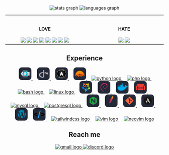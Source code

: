 <div align="center">
  <img src="https://github-readme-stats.vercel.app/api?username=Nithe14&hide_title=false&hide_rank=false&show_icons=true&include_all_commits=true&count_private=true&theme=github_dark&disable_animations=false&locale=en&hide_border=true&order=1" height="150" alt="stats graph"  />
  <img src="https://github-readme-stats.vercel.app/api/top-langs?username=nithe14&locale=en&hide_title=false&layout=compact&card_width=320&langs_count=6&theme=github_dark&hide_border=true&order=2&hide=css,html" height="150" alt="languages graph"  />
</div>

<div align="center">
<table>
<tr>
<th align="center">
<img width="400" height="1">
<p> 
<large>
LOVE
</large>
</p>
</th>
<th align="center">
<img width="400" height="1">
<p> 
<large>
HATE
</large>
</p>
</th>
</tr>
<tr>
<td align="center">
<a href="https://www.rust-lang.org/learn" ><img src="https://rustacean.net/assets/rustacean-orig-noshadow.png" width="55px"></a>
<a href="https://archlinux.org/" ><img src="https://cdn0.iconfinder.com/data/icons/flat-round-system/512/archlinux-512.png" width="40px"></a>
<a href="https://neovim.io/" ><img src="https://icons.iconarchive.com/icons/papirus-team/papirus-apps/512/nvim-icon.png" width="40px"></a>
<a href="https://openid.net/connect/" ><img src="https://www.eficode.com/hs-fs/hubfs/Eficode%202020%20site%20images/Academy/oidc%20logo.png?width=300&name=oidc%20logo.png" width="40px"></a>
<a href="https://oauth.net/2/" ><img src="https://upload.wikimedia.org/wikipedia/commons/thumb/d/d2/Oauth_logo.svg/800px-Oauth_logo.svg.png" width="40px"></a>
<a href="https://www.keycloak.org/" ><img src="https://upload.wikimedia.org/wikipedia/commons/2/29/Keycloak_Logo.png" width="40px"></a>
<a href="https://www.notion.so/" ><img src="https://upload.wikimedia.org/wikipedia/commons/4/45/Notion_app_logo.png" width="35px"></a>
<a href="https://mytoken.data.kit.edu/" ><img src="https://mytoken-docs.data.kit.edu/img/mytoken.png" width="80px"></a>
</td>
<td align="center">
<a href="https://png.pngtree.com/png-vector/20220812/ourmid/pngtree-cute-shit-clipart-with-happy-face-png-image_6107578.png" ><img src="https://cdn.freebiesupply.com/logos/large/2x/php-1-logo-png-transparent.png" width="50px"></a>
<a href="https://png.pngtree.com/png-vector/20220812/ourmid/pngtree-cute-shit-clipart-with-happy-face-png-image_6107578.png" ><img src="https://upload.wikimedia.org/wikipedia/commons/thumb/5/5f/Windows_logo_-_2012.svg/768px-Windows_logo_-_2012.svg.png" width="30px"></a>
</td>
</tr>
</table>
</div>
<div align="center">
  <h2> Experience </h2>
  <div align="center">
  <img width="10" />
  <a href="https://www.keycloak.org/">
  <img src="https://raw.githubusercontent.com/Nithe14/profile-assets/main/icons/kc.png" height="40" alt="kc logo"/>
  </a>
<img width="10"/> <a href="https://openid.net/developers/how-connect-works/">
  <img src="https://raw.githubusercontent.com/Nithe14/profile-assets/main/icons/oidc.png" height="40" alt="oidc logo"/>
  </a>
  <img width="10"/> <a href="https://oauth.net/2/">
  <img src="https://raw.githubusercontent.com/Nithe14/profile-assets/main/icons/oauth.png" height="40" alt="oauth logo"/>
  </a>
  <img width="10"/> <a href="https://www.rust-lang.org/">
  <img src="https://raw.githubusercontent.com/Nithe14/profile-assets/main/icons/rust.png" height="40" alt="rust logo"/>
  </a>
  <img width="10"/> <a href="https://www.python.org/">
  <img src="https://skillicons.dev/icons?i=py" height="40" alt="python logo"/>
  </a>
  <img width="10"/> <a href="https://www.php.net/">
  <img src="https://skillicons.dev/icons?i=php" height="40" alt="php logo"/>
  </a>
  <img width="10"/> <a href="https://linux.die.net/man/1/bash">
  <img src="https://skillicons.dev/icons?i=bash" height="40" alt="bash logo"/>
  </a>
  <img width="10"/> <a href="https://www.linux.org/">
  <img src="https://skillicons.dev/icons?i=linux" height="40" alt="linux logo"/>
  </a>
  <img width="10"/> <a href="https://almalinux.org/">
  <img src="https://raw.githubusercontent.com/Nithe14/profile-assets/main/icons/alma.png" height="40" alt="almalinux logo"/>
  </a>
  <img width="10"/> <a href="https://www.debian.org/index.pl.html">
  <img src="https://raw.githubusercontent.com/Nithe14/profile-assets/main/icons/debian.png" height="40" alt="debian logo"/>
  </a>
  <img width="10"/> <a href="https://www.docker.com/">
  <img src="https://raw.githubusercontent.com/Nithe14/profile-assets/main/icons/docker.png" height="40" alt="docker logo"/>
  </a>
  <img width="10"/> <a href="https://couchdb.apache.org/">
  <img src="https://raw.githubusercontent.com/Nithe14/profile-assets/main/icons/couchdb.png" height="40" alt="couchdb logo"/>
  </a>
  <img width="10"/> <a href="https://www.mysql.com/">
  <img src="https://skillicons.dev/icons?i=mysql" height="40" alt="mysql logo"/>
  </a>
  <img width="10"/> <a href="https://www.postgresql.org.pl/">
  <img src="https://skillicons.dev/icons?i=postgres" height="40" alt="postgresql logo"/>
  </a>
  <img width="10"/> <a href="https://nginx.org/en/">
  <img src="https://raw.githubusercontent.com/Nithe14/profile-assets/main/icons/nginx.png" height="40" alt="nginx logo"/>
  </a>
  <img width="10"/> <a href="https://httpd.apache.org/">
  <img src="https://raw.githubusercontent.com/Nithe14/profile-assets/main/icons/apache.png" height="40" alt="apache logo"/>
  </a>
  <img width="10"/> <a href="https://git-scm.com/">
  <img src="https://raw.githubusercontent.com/Nithe14/profile-assets/main/icons/git.png" height="40" alt="git logo"/>
  </a>
  <img width="10"/> <a href="https://www.ansible.com/">
  <img src="https://raw.githubusercontent.com/Nithe14/profile-assets/main/icons/ansible.png" height="40" alt="ansible logo"/>
  </a>
  <img width="10"/> <a href="https://pl.wordpress.org/">
  <img src="https://raw.githubusercontent.com/Nithe14/profile-assets/main/icons/wp.png" height="40" alt="wordpress logo"/>
  </a>
  <img width="10"/> <a href="https://htmx.org/">
  <img src="https://raw.githubusercontent.com/Nithe14/profile-assets/main/icons/htmx.png" height="40" alt="htmx logo"/>
  </a>
  <img width="10"/> <a href="https://tailwindcss.com/">
  <img src="https://skillicons.dev/icons?i=tailwind" height="40" alt="tailwindcss logo">
  </a>
  <img width="10"/> <a href="https://www.vim.org/" >
  <img src="https://skillicons.dev/icons?i=vim" height="40" alt="vim logo"/>
  </a>
  <img width="10"/> <a href="https://neovim.io/">
  <img src="https://skillicons.dev/icons?i=neovim" height="40" alt="neovim logo"/>
  </a>

</div>
    <h2> Reach me </h2>
  <a href="mailto:imnithe@gmail.com">
    <img src="https://img.shields.io/static/v1?message=imnithe&logo=gmail&label=&color=white&logoColor=white&labelColor=red&style=for-the-badge" height="35" alt="gmail logo"  />
  </a>
  <a href="https://discord.com" target="_blank">
    <img src="https://img.shields.io/static/v1?message=im_nithe&logo=discord&label=&color=white&logoColor=white&labelColor=7289DA&style=for-the-badge" height="35" alt="discord logo"  />
  </a>
  <br>
</div>

